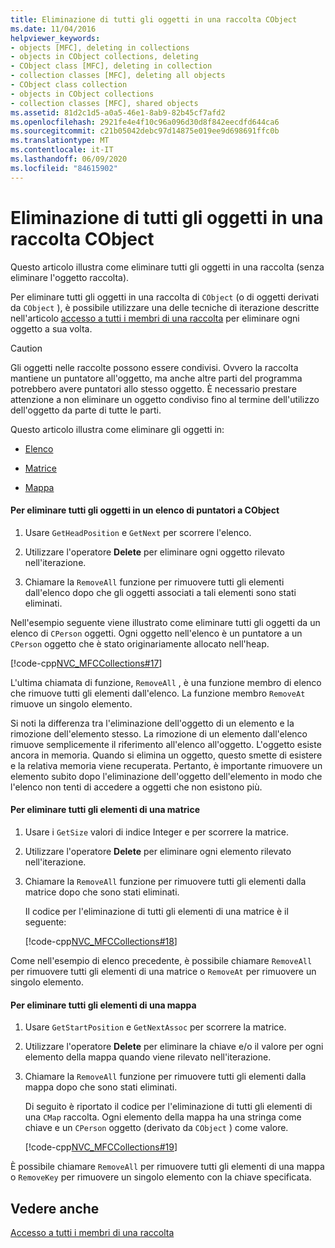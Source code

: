```yaml
---
title: Eliminazione di tutti gli oggetti in una raccolta CObject
ms.date: 11/04/2016
helpviewer_keywords:
- objects [MFC], deleting in collections
- objects in CObject collections, deleting
- CObject class [MFC], deleting in collection
- collection classes [MFC], deleting all objects
- CObject class collection
- objects in CObject collections
- collection classes [MFC], shared objects
ms.assetid: 81d2c1d5-a0a5-46e1-8ab9-82b45cf7afd2
ms.openlocfilehash: 2921fe4e4f10c96a096d30d8f842eecdfd644ca6
ms.sourcegitcommit: c21b05042debc97d14875e019ee9d698691ffc0b
ms.translationtype: MT
ms.contentlocale: it-IT
ms.lasthandoff: 06/09/2020
ms.locfileid: "84615902"
---
```

# <a name="deleting-all-objects-in-a-cobject-collection"></a>Eliminazione di tutti gli oggetti in una raccolta CObject

Questo articolo illustra come eliminare tutti gli oggetti in una raccolta (senza eliminare l'oggetto raccolta).

Per eliminare tutti gli oggetti in una raccolta di `CObject` (o di oggetti derivati da `CObject` ), è possibile utilizzare una delle tecniche di iterazione descritte nell'articolo [accesso a tutti i membri di una raccolta](accessing-all-members-of-a-collection.md) per eliminare ogni oggetto a sua volta.

> [!CAUTION]
> Gli oggetti nelle raccolte possono essere condivisi. Ovvero la raccolta mantiene un puntatore all'oggetto, ma anche altre parti del programma potrebbero avere puntatori allo stesso oggetto. È necessario prestare attenzione a non eliminare un oggetto condiviso fino al termine dell'utilizzo dell'oggetto da parte di tutte le parti.

Questo articolo illustra come eliminare gli oggetti in:

- [Elenco](#_core_to_delete_all_objects_in_a_list_of_pointers_to_cobject)

- [Matrice](#_core_to_delete_all_elements_in_an_array)

- [Mappa](#_core_to_delete_all_elements_in_a_map)

#### <a name="to-delete-all-objects-in-a-list-of-pointers-to-cobject"></a><a name="_core_to_delete_all_objects_in_a_list_of_pointers_to_cobject"></a>Per eliminare tutti gli oggetti in un elenco di puntatori a CObject

1. Usare `GetHeadPosition` e `GetNext` per scorrere l'elenco.

1. Utilizzare l'operatore **Delete** per eliminare ogni oggetto rilevato nell'iterazione.

1. Chiamare la `RemoveAll` funzione per rimuovere tutti gli elementi dall'elenco dopo che gli oggetti associati a tali elementi sono stati eliminati.

Nell'esempio seguente viene illustrato come eliminare tutti gli oggetti da un elenco di `CPerson` oggetti. Ogni oggetto nell'elenco è un puntatore a un `CPerson` oggetto che è stato originariamente allocato nell'heap.

[!code-cpp[NVC_MFCCollections#17](codesnippet/cpp/deleting-all-objects-in-a-cobject-collection_1.cpp)]

L'ultima chiamata di funzione, `RemoveAll` , è una funzione membro di elenco che rimuove tutti gli elementi dall'elenco. La funzione membro `RemoveAt` rimuove un singolo elemento.

Si noti la differenza tra l'eliminazione dell'oggetto di un elemento e la rimozione dell'elemento stesso. La rimozione di un elemento dall'elenco rimuove semplicemente il riferimento all'elenco all'oggetto. L'oggetto esiste ancora in memoria. Quando si elimina un oggetto, questo smette di esistere e la relativa memoria viene recuperata. Pertanto, è importante rimuovere un elemento subito dopo l'eliminazione dell'oggetto dell'elemento in modo che l'elenco non tenti di accedere a oggetti che non esistono più.

#### <a name="to-delete-all-elements-in-an-array"></a><a name="_core_to_delete_all_elements_in_an_array"></a>Per eliminare tutti gli elementi di una matrice

1. Usare i `GetSize` valori di indice Integer e per scorrere la matrice.

1. Utilizzare l'operatore **Delete** per eliminare ogni elemento rilevato nell'iterazione.

1. Chiamare la `RemoveAll` funzione per rimuovere tutti gli elementi dalla matrice dopo che sono stati eliminati.

   Il codice per l'eliminazione di tutti gli elementi di una matrice è il seguente:

   [!code-cpp[NVC_MFCCollections#18](codesnippet/cpp/deleting-all-objects-in-a-cobject-collection_2.cpp)]

Come nell'esempio di elenco precedente, è possibile chiamare `RemoveAll` per rimuovere tutti gli elementi di una matrice o `RemoveAt` per rimuovere un singolo elemento.

#### <a name="to-delete-all-elements-in-a-map"></a><a name="_core_to_delete_all_elements_in_a_map"></a>Per eliminare tutti gli elementi di una mappa

1. Usare `GetStartPosition` e `GetNextAssoc` per scorrere la matrice.

1. Utilizzare l'operatore **Delete** per eliminare la chiave e/o il valore per ogni elemento della mappa quando viene rilevato nell'iterazione.

1. Chiamare la `RemoveAll` funzione per rimuovere tutti gli elementi dalla mappa dopo che sono stati eliminati.

   Di seguito è riportato il codice per l'eliminazione di tutti gli elementi di una `CMap` raccolta. Ogni elemento della mappa ha una stringa come chiave e un `CPerson` oggetto (derivato da `CObject` ) come valore.

   [!code-cpp[NVC_MFCCollections#19](codesnippet/cpp/deleting-all-objects-in-a-cobject-collection_3.cpp)]

È possibile chiamare `RemoveAll` per rimuovere tutti gli elementi di una mappa o `RemoveKey` per rimuovere un singolo elemento con la chiave specificata.

## <a name="see-also"></a>Vedere anche

[Accesso a tutti i membri di una raccolta](accessing-all-members-of-a-collection.md)
